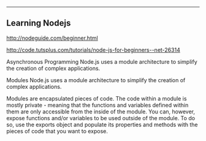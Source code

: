----------------
Learning Nodejs
----------------

http://nodeguide.com/beginner.html

http://code.tutsplus.com/tutorials/node-js-for-beginners--net-26314

Asynchronous Programming
Node.js uses a module architecture to simplify the creation of complex
applications.

Modules
Node.js uses a module architecture to simplify the creation of complex
applications.

Modules are encapsulated pieces of code. The code within a module is mostly
private - meaning that the functions and variables defined within them are only
accessible from the inside of the module. You can, however, expose functions
and/or variables to be used outside of the module. To do so, use the exports
object and populate its properties and methods with the pieces of code that you
want to expose.
